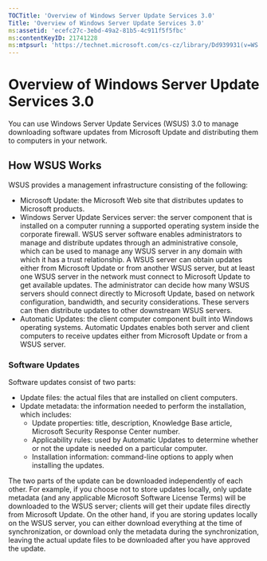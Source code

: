```yaml
---
TOCTitle: 'Overview of Windows Server Update Services 3.0'
Title: 'Overview of Windows Server Update Services 3.0'
ms:assetid: 'ecefc27c-3ebd-49a2-81b5-4c911f5f5fbc'
ms:contentKeyID: 21741228
ms:mtpsurl: 'https://technet.microsoft.com/cs-cz/library/Dd939931(v=WS.10)'
---
```


Overview of Windows Server Update Services 3.0
==============================================

You can use Windows Server Update Services (WSUS) 3.0 to manage downloading software updates from Microsoft Update and distributing them to computers in your network.

How WSUS Works
--------------

WSUS provides a management infrastructure consisting of the following:

-   Microsoft Update: the Microsoft Web site that distributes updates to Microsoft products.
-   Windows Server Update Services server: the server component that is installed on a computer running a supported operating system inside the corporate firewall. WSUS server software enables administrators to manage and distribute updates through an administrative console, which can be used to manage any WSUS server in any domain with which it has a trust relationship. A WSUS server can obtain updates either from Microsoft Update or from another WSUS server, but at least one WSUS server in the network must connect to Microsoft Update to get available updates. The administrator can decide how many WSUS servers should connect directly to Microsoft Update, based on network configuration, bandwidth, and security considerations. These servers can then distribute updates to other downstream WSUS servers.
-   Automatic Updates: the client computer component built into Windows operating systems. Automatic Updates enables both server and client computers to receive updates either from Microsoft Update or from a WSUS server.

### Software Updates

Software updates consist of two parts:

-   Update files: the actual files that are installed on client computers.
-   Update metadata: the information needed to perform the installation, which includes:
    -   Update properties: title, description, Knowledge Base article, Microsoft Security Response Center number.
    -   Applicability rules: used by Automatic Updates to determine whether or not the update is needed on a particular computer.
    -   Installation information: command-line options to apply when installing the updates.

The two parts of the update can be downloaded independently of each other. For example, if you choose not to store updates locally, only update metadata (and any applicable Microsoft Software License Terms) will be downloaded to the WSUS server; clients will get their update files directly from Microsoft Update. On the other hand, if you are storing updates locally on the WSUS server, you can either download everything at the time of synchronization, or download only the metadata during the synchronization, leaving the actual update files to be downloaded after you have approved the update.
